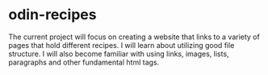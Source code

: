 # odin-recipes

The current project will focus on creating a website that links to a variety of pages that hold different recipes. I will learn about utilizing good file structure. I will also become familiar with using links, images, lists, paragraphs and other fundamental html tags.